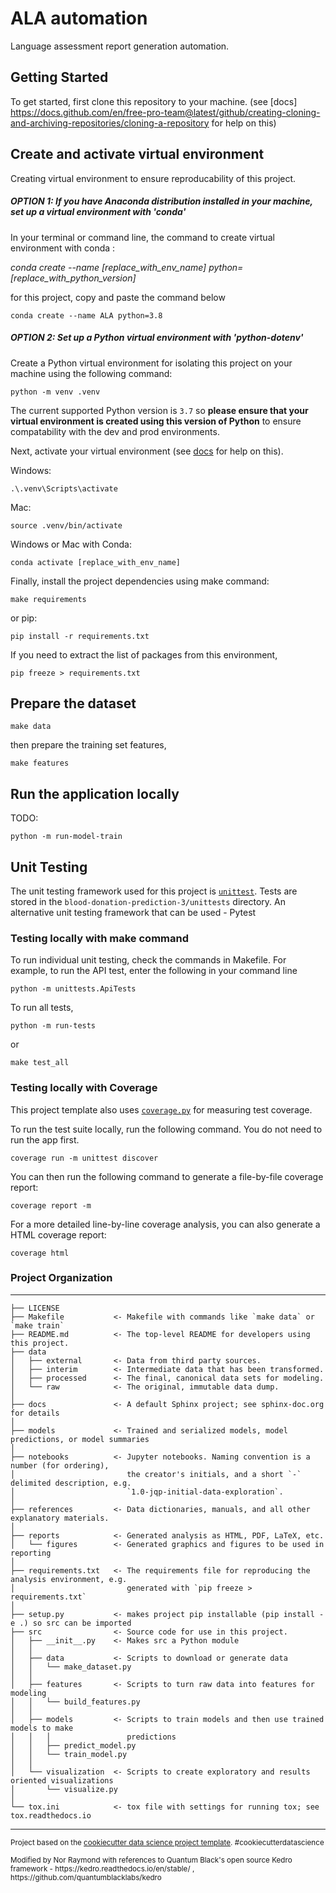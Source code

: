 ALA automation
==============================

Language assessment report generation automation.

## Getting Started

To get started, first clone this repository to your machine. (see [docs] https://docs.github.com/en/free-pro-team@latest/github/creating-cloning-and-archiving-repositories/cloning-a-repository for help on this)

## Create and activate virtual environment

Creating virtual environment to ensure reproducability of this project.

##### OPTION 1: If you have Anaconda distribution installed in your machine, set up a virtual environment with 'conda'

In your terminal or command line, the command to create virtual environment with conda :

<i> conda create --name [replace_with_env_name] python=[replace_with_python_version] </i>

for this project, copy and paste the command below
```
conda create --name ALA python=3.8
```
##### OPTION 2: Set up a Python virtual environment with 'python-dotenv'

Create a Python virtual environment for isolating this project on your machine using the following command:

```
python -m venv .venv
```

The current supported Python version is `3.7` so **please ensure that your virtual environment is created using this version of Python** to ensure compatability with the dev and prod environments.

Next, activate your virtual environment (see [docs](https://packaging.python.org/guides/installing-using-pip-and-virtual-environments/#activating-a-virtual-environment) for help on this).

Windows:
```
.\.venv\Scripts\activate
```
Mac:
```
source .venv/bin/activate
```
Windows or Mac with Conda:
```
conda activate [replace_with_env_name]
```

Finally, install the project dependencies using make command:

```
make requirements
```
or pip:
```
pip install -r requirements.txt
```
If you need to extract the list of packages from this environment, 

```
pip freeze > requirements.txt
```

## Prepare the dataset

```
make data
```

then prepare the training set features,

```
make features
```

## Run the application locally

TODO:

```
python -m run-model-train
```

## Unit Testing

The unit testing framework used for this project is [`unittest`](https://docs.python.org/3/library/unittest.html).
Tests are stored in the `blood-donation-prediction-3/unittests` directory.
An alternative unit testing framework that can be used - Pytest

### Testing locally with make command

To run individual unit testing, check the commands in Makefile. For example, to run the API test, enter the following in your command line
```
python -m unittests.ApiTests
```

To run all tests, 

```
python -m run-tests
```
or 
```
make test_all
```

### Testing locally with Coverage
This project template also uses [`coverage.py`](https://coverage.readthedocs.io/) for measuring test coverage.

To run the test suite locally, run the following command.
You do not need to run the app first.

```
coverage run -m unittest discover
```

You can then run the following command to generate a file-by-file coverage report:

```
coverage report -m
```

For a more detailed line-by-line coverage analysis, you can also generate a HTML coverage report:

```
coverage html
```

### Project Organization
------------

    ├── LICENSE
    ├── Makefile           <- Makefile with commands like `make data` or `make train`
    ├── README.md          <- The top-level README for developers using this project.
    ├── data
    │   ├── external       <- Data from third party sources.
    │   ├── interim        <- Intermediate data that has been transformed.
    │   ├── processed      <- The final, canonical data sets for modeling.
    │   └── raw            <- The original, immutable data dump.
    │
    ├── docs               <- A default Sphinx project; see sphinx-doc.org for details
    │
    ├── models             <- Trained and serialized models, model predictions, or model summaries
    │
    ├── notebooks          <- Jupyter notebooks. Naming convention is a number (for ordering),
    │                         the creator's initials, and a short `-` delimited description, e.g.
    │                         `1.0-jqp-initial-data-exploration`.
    │
    ├── references         <- Data dictionaries, manuals, and all other explanatory materials.
    │
    ├── reports            <- Generated analysis as HTML, PDF, LaTeX, etc.
    │   └── figures        <- Generated graphics and figures to be used in reporting
    │
    ├── requirements.txt   <- The requirements file for reproducing the analysis environment, e.g.
    │                         generated with `pip freeze > requirements.txt`
    │
    ├── setup.py           <- makes project pip installable (pip install -e .) so src can be imported
    ├── src                <- Source code for use in this project.
    │   ├── __init__.py    <- Makes src a Python module
    │   │
    │   ├── data           <- Scripts to download or generate data
    │   │   └── make_dataset.py
    │   │
    │   ├── features       <- Scripts to turn raw data into features for modeling
    │   │   └── build_features.py
    │   │
    │   ├── models         <- Scripts to train models and then use trained models to make
    │   │   │                 predictions
    │   │   ├── predict_model.py
    │   │   └── train_model.py
    │   │
    │   └── visualization  <- Scripts to create exploratory and results oriented visualizations
    │       └── visualize.py
    │
    └── tox.ini            <- tox file with settings for running tox; see tox.readthedocs.io


--------

<p><small>Project based on the <a target="_blank" href="https://drivendata.github.io/cookiecutter-data-science/">cookiecutter data science project template</a>. #cookiecutterdatascience</small></p>
<p><small>Modified by Nor Raymond with references to Quantum Black's open source Kedro framework - https://kedro.readthedocs.io/en/stable/ , https://github.com/quantumblacklabs/kedro</small></p>
